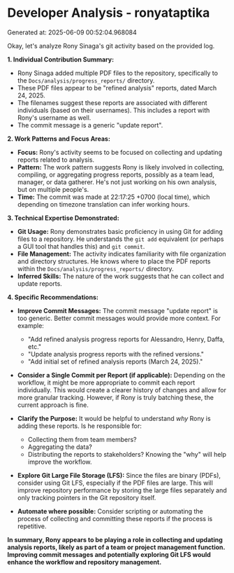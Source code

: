 # Developer Analysis - ronyataptika
Generated at: 2025-06-09 00:52:04.968084

Okay, let's analyze Rony Sinaga's git activity based on the provided log.

**1. Individual Contribution Summary:**

*   Rony Sinaga added multiple PDF files to the repository, specifically to the `Docs/analysis/progress_reports/` directory.
*   These PDF files appear to be "refined analysis" reports, dated March 24, 2025.
*   The filenames suggest these reports are associated with different individuals (based on their usernames).  This includes a report with Rony's username as well.
*   The commit message is a generic "update report".

**2. Work Patterns and Focus Areas:**

*   **Focus:**  Rony's activity seems to be focused on collecting and updating reports related to analysis.
*   **Pattern:**  The work pattern suggests Rony is likely involved in collecting, compiling, or aggregating progress reports, possibly as a team lead, manager, or data gatherer.  He's not just working on his own analysis, but on multiple people's.
*   **Time:** The commit was made at 22:17:25 +0700 (local time), which depending on timezone translation can infer working hours.

**3. Technical Expertise Demonstrated:**

*   **Git Usage:** Rony demonstrates basic proficiency in using Git for adding files to a repository.  He understands the `git add` equivalent (or perhaps a GUI tool that handles this) and `git commit`.
*   **File Management:** The activity indicates familiarity with file organization and directory structures.  He knows where to place the PDF reports within the `Docs/analysis/progress_reports/` directory.
*   **Inferred Skills:** The nature of the work suggests that he can collect and update reports.

**4. Specific Recommendations:**

*   **Improve Commit Messages:**  The commit message "update report" is too generic.  Better commit messages would provide more context. For example:
    *   "Add refined analysis progress reports for Alessandro, Henry, Daffa, etc."
    *   "Update analysis progress reports with the refined versions."
    *   "Add initial set of refined analysis reports (March 24, 2025)."

*   **Consider a Single Commit per Report (if applicable):**  Depending on the workflow, it might be more appropriate to commit each report individually. This would create a clearer history of changes and allow for more granular tracking. However, if Rony is truly batching these, the current approach is fine.

*   **Clarify the Purpose:**  It would be helpful to understand *why* Rony is adding these reports. Is he responsible for:
    *   Collecting them from team members?
    *   Aggregating the data?
    *   Distributing the reports to stakeholders?
    Knowing the "why" will help improve the workflow.

*   **Explore Git Large File Storage (LFS):**  Since the files are binary (PDFs), consider using Git LFS, especially if the PDF files are large. This will improve repository performance by storing the large files separately and only tracking pointers in the Git repository itself.

*   **Automate where possible:** Consider scripting or automating the process of collecting and committing these reports if the process is repetitive.

**In summary, Rony appears to be playing a role in collecting and updating analysis reports, likely as part of a team or project management function.  Improving commit messages and potentially exploring Git LFS would enhance the workflow and repository management.**
